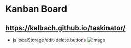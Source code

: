 # Kanban Board
## https://kelbach.github.io/taskinator/
* js localStorage/edit-delete buttons
![image](https://user-images.githubusercontent.com/87092340/133496224-2b68401d-48cb-4fdd-8c17-d0a53f293f5a.png)
